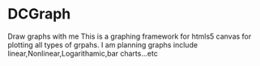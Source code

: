 # DCGraph
Draw graphs with me
This is a graphing framework for htmls5 canvas for plotting all types of grpahs.
I am planning graphs include linear,Nonlinear,Logarithamic,bar charts...etc
